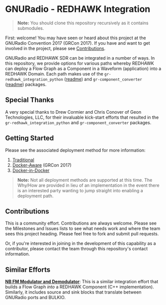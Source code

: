 # GNURadio - REDHAWK Integration

 > **Note:** You should clone this repository recursively as it contains submodules.

First: welcome!  You may have seen or heard about this project at the GNURadio Convention 2017 (GRCon 2017).  If you have and want to get involved in the project, please see [Contributions](#contributions).

GNURadio and REDHAWK SDR can be integrated in a number of ways.  In this repository, we provide options for various paths whereby REDHAWK can deploy a Flow Graph as a Component in a Waveform (application) into a REDHAWK Domain.  Each path makes use of the `gr-redhawk_integration_python` ([readme][gr-rip]) and `gr-component_converter` ([readme][gr-cc]) packages.

## Special Thanks

A very special thanks to Drew Cormier and Chris Conover of Geon Technologies, LLC, for their invaluable kick-start efforts that resulted in the `gr-redhawk_integration_python` and `gr-component_converter` packages.

## Getting Started

Please see the associated deployment method for more information:

 1. [Traditional](1-traditional/README.md)
 2. [Docker-Aware](2-docker-aware/README.md) (GRCon 2017)
 3. [Docker-in-Docker](3-docker-in-docker/README.md)

 > **Note:** Not all deployment methods are supported at this time.  The Why/How are provided in lieu of an implementation in the event there is an interested party wanting to jump straight into enabling a deployment path.

## Contributions

This is a community effort.  Contributions are always welcome.  Please see the Milestones and Issues lists to see what needs work and where the team sees this project heading.  Please feel free to fork and submit pull requests.

Or, if you're interested in joining in the development of this capability as a contributor, please contact the team through this repository's contact information.

## Similar Efforts

**[NB FM Modulator and Demodulator][gnuradio-nbfm]**: This is a similar integration effort that builds a Flow Graph _into_ a REDHAWK Component (C++ implementation).  Similarly, it includes source and sink blocks that translate between GNURadio ports and BULKIO.


[gr-rip]: ./gr-redhawk_integration_python/README.md
[gr-cc]: ./gr-component_converter/README.md
[docker-gpp]: https://github.com/GeonTech/core-framework/tree/docker-gpp
[docker-redhawk]: https://github.com/GeonTech/docker-redhawk
[docker-redhawk-ubuntu]: https://github.com/GeonTech/docker-redhawk-ubuntu
[gnuradio-nbfm]: https://github.com/rodrigo455/gnuradio-nbfm
